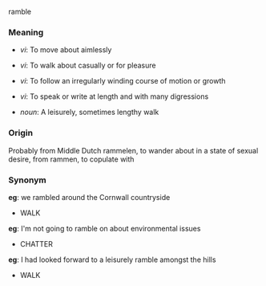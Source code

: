 ramble
### Meaning
+ _vi_: To move about aimlessly
+ _vi_: To walk about casually or for pleasure
+ _vi_: To follow an irregularly winding course of motion or growth
+ _vi_: To speak or write at length and with many digressions

+ _noun_: A leisurely, sometimes lengthy walk

### Origin

Probably from Middle Dutch rammelen, to wander about in a state of sexual desire, from rammen, to copulate with

### Synonym

__eg__: we rambled around the Cornwall countryside

+ WALK

__eg__: I'm not going to ramble on about environmental issues

+ CHATTER

__eg__: I had looked forward to a leisurely ramble amongst the hills

+ WALK


